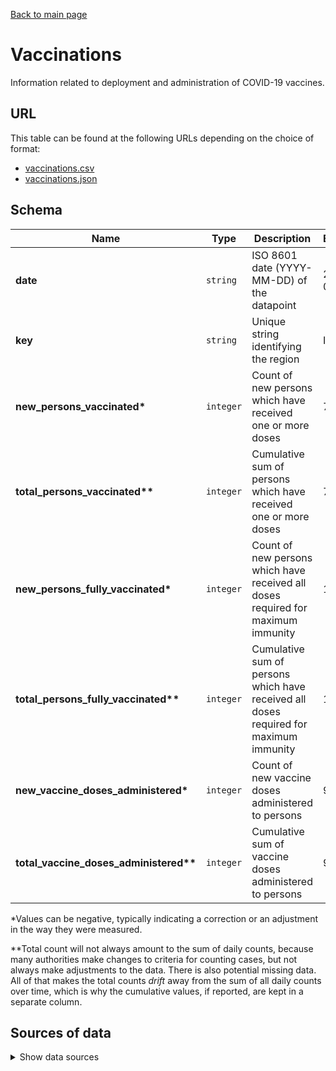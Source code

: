 [Back to main page](../README.md)

# Vaccinations
Information related to deployment and administration of COVID-19 vaccines.

## URL
This table can be found at the following URLs depending on the choice of format:
* [vaccinations.csv](https://storage.googleapis.com/covid19-open-data/v2/vaccinations.csv)
* [vaccinations.json](https://storage.googleapis.com/covid19-open-data/v2/vaccinations.json)

## Schema
| Name | Type | Description | Example |
| ---- | ---- | ----------- | ------- |
| **date** | `string` | ISO 8601 date (YYYY-MM-DD) of the datapoint | 2021-02-07 |
| **key** | `string` | Unique string identifying the region | ID |
| **new_persons_vaccinated\*** | `integer` | Count of new persons which have received one or more doses | 7222 |
| **total_persons_vaccinated\*\*** | `integer` | Cumulative sum of persons which have received one or more doses | 784318 |
| **new_persons_fully_vaccinated\*** | `integer` | Count of new persons which have received all doses required for maximum immunity | 1924 |
| **total_persons_fully_vaccinated\*\*** | `integer` | Cumulative sum of persons which have received all doses required for maximum immunity | 139131 |
| **new_vaccine_doses_administered\*** | `integer` | Count of new vaccine doses administered to persons | 9146 |
| **total_vaccine_doses_administered\*\*** | `integer` | Cumulative sum of vaccine doses administered to persons | 923449 |

\*Values can be negative, typically indicating a correction or an adjustment in the way they were
measured.

\*\*Total count will not always amount to the sum of daily counts, because many authorities make
changes to criteria for counting cases, but not always make adjustments to the data. There is also
potential missing data. All of that makes the total counts *drift* away from the sum of all daily
counts over time, which is why the cumulative values, if reported, are kept in a separate column.


## Sources of data

<details>
<summary>Show data sources</summary>


| Data | Source | License and Terms of Use | Notes |
| ---- | ------ | ------------------------ | ----- |
| Country-level data | [Our World in Data](https://ourworldindata.org) | [CC BY](https://ourworldindata.org/how-to-use-our-world-in-data#how-is-our-work-copyrighted) | |
| Argentina | [Datos Argentina](https://datos.gob.ar/) | [Public domain](https://datos.gob.ar/acerca/seccion/marco-legal) |
| Austria | [Open Data Österreich](https://www.data.gv.at/covid-19/) | [CC BY](https://www.data.gv.at/covid-19/) | |
| Belgium | [Covid Vaccinations Belgium](https://covid-vaccinatie.be/en) | [CC BY](https://covid-vaccinatie.be/api) | Regional data only available for Brussels, since the regions reported by the data source do not match our indexed subregions |
| Brazil | Secretarias de Saúde via [FinMango][1] | [CC BY][1] | |
| Brazil | [Brazil Ministério da Saúde](https://coronavirus.saude.gov.br/) | [Creative Commons Atribuição](http://www.opendefinition.org/licenses/cc-by) | |
| Bulgaria | [Ministry of Health](https://coronavirus.bg/bg/statistika) (via [FinMango][1]) | [CC BY](https://finmango.org/covid) | |
| Canada | [Department of Health Canada](https://www.canada.ca/en/public-health) | [Attribution required](https://www.canada.ca/en/transparency/terms.html) | |
| Czech Republic | [Ministry of Health of the Czech Republic](https://onemocneni-aktualne.mzcr.cz/covid-19) | [Open Data](https://www.jmir.org/2020/5/e19367) | |
| France | [data.gouv.fr](https://www.data.gouv.fr/fr/datasets/donnees-relatives-aux-personnes-vaccinees-contre-la-covid-19-1/) | [Open License 2.0](https://www.etalab.gouv.fr/licence-ouverte-open-licence) | |
| Germany | [Robert Koch Institute](https://www.rki.de/DE/Content/InfAZ/N/Neuartiges_Coronavirus/Daten/Impfquoten-Tab.html;jsessionid=7CD5258893F719D9991A9BAEC2B971F0.internet081) (via [FinMango][1]) | [Attribution Required](https://www.govdata.de/dl-de/by-2-0) | |
| India | [COVID19-India](https://github.com/covid19india/api) | [CC BY](https://github.com/covid19india/api/blob/master/LICENSE_DATA) | |
| Israel | [Israel Government Data Portal](https://data.gov.il/dataset/covid-19) | [Attribution Required](https://data.gov.il/terms) | Admin level 2 regions are provided by the source and are aggregated to admin level 1. The total vaccination dose numbers provided by the source for admin level 2 do not match the country-wide total. This also impacts the aggregated level 1 totals. |
| Italy | [Commissario straordinario per l'emergenza Covid-19](https://github.com/italia/covid19-opendata-vaccini) | [CC BY](https://github.com/italia/covid19-opendata-vaccini/blob/master/LICENSE.md) | |
| Spain | [Ministry of Health](https://www.mscbs.gob.es/profesionales/saludPublica/ccayes/alertasActual/nCov/vacunaCovid19.htm) | [Attribution required](https://www.mscbs.gob.es/avisoLegal/home.html) | |
| Slovenia | [Ministry of Health](https://www.nijz.si/sl/cepljenje-proti-covid-19-za-strokovno-javnost) (via [FinMango][1]) | [CC BY](https://finmango.org/covid) | |
| Slovakia | [https://korona.gov.sk](https://korona.gov.sk), operated by Ministry of Investments, Regional Development and Informatization of the Slovak Republic] | [Attribution required](https://www.mirri.gov.sk/en/ministerstvo/legal-information/) | |
| Sweden | [Public Health Agency of Sweden](https://www.folkhalsomyndigheten.se/smittskydd-beredskap/utbrott/aktuella-utbrott/covid-19/vaccination-mot-covid-19/statistik/statistik-over-registrerade-vaccinationer-covid-19/) | Fair Use | |
| Switzerland | [Federal Office of Public Health](https://www.covid19.admin.ch/en/epidemiologic/vacc-doses?detGeo=CH) | [Fair Use](https://www.admin.ch/gov/en/start/terms-and-conditions.html) |
| United Kingdom (nations) | [NHS](https://coronavirus.data.gov.uk/details/vaccinations) | [OGL](http://www.nationalarchives.gov.uk/doc/open-government-licence/version/3/) | |
| United Kingdom (England) | [NHS](https://www.england.nhs.uk/statistics/statistical-work-areas/covid-19-vaccinations/) (via [FinMango][1]) | [OGL](http://www.nationalarchives.gov.uk/doc/open-government-licence/version/3/) | |
| United States  | [CDC](https://covid.cdc.gov/covid-data-tracker/#vaccinations) | [Public Domain](https://www.cdc.gov/other/agencymaterials.html) | |

</details>

[1]: https://finmango.org/covid
